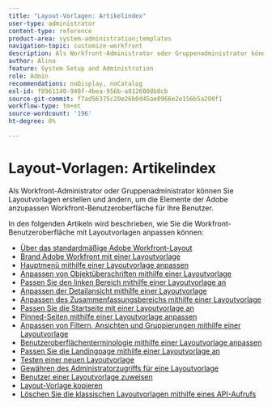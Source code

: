 ```yaml
---
title: "Layout-Vorlagen: Artikelindex"
user-type: administrator
content-type: reference
product-area: system-administration;templates
navigation-topic: customize-workfront
description: Als Workfront-Administrator oder Gruppenadministrator können Sie Layoutvorlagen erstellen und ändern, um die Elemente der Workfront-Benutzeroberfläche für Ihre Benutzer anzupassen.
author: Alina
feature: System Setup and Administration
role: Admin
recommendations: noDisplay, noCatalog
exl-id: f8961140-948f-4bea-956b-a8126008b8cb
source-git-commit: f7ad56375c20e26b0d45ae0966e2e156b5a200f1
workflow-type: tm+mt
source-wordcount: '196'
ht-degree: 0%

---
```


# Layout-Vorlagen: Artikelindex

<!-- Audited: 2/2024 -->

Als Workfront-Administrator oder Gruppenadministrator können Sie Layoutvorlagen erstellen und ändern, um die Elemente der Adobe anzupassen
Workfront-Benutzeroberfläche für Ihre Benutzer.

In den folgenden Artikeln wird beschrieben, wie Sie die Workfront-Benutzeroberfläche mit Layoutvorlagen anpassen können:

* [Über das standardmäßige Adobe Workfront-Layout](/help/quicksilver/administration-and-setup/customize-workfront/use-layout-templates/about-the-default-wf-layout.md)
* [Brand Adobe Workfront mit einer Layoutvorlage ](/help/quicksilver/administration-and-setup/customize-workfront/use-layout-templates/brand-wf-using-a-layout-template.md)
* [Hauptmenü mithilfe einer Layoutvorlage anpassen](/help/quicksilver/administration-and-setup/customize-workfront/use-layout-templates/customize-main-menu.md)
* [Anpassen von Objektüberschriften mithilfe einer Layoutvorlage](../../customize-workfront/use-layout-templates/customize-object-headers.md)
* [Passen Sie den linken Bereich mithilfe einer Layoutvorlage an](/help/quicksilver/administration-and-setup/customize-workfront/use-layout-templates/customize-left-panel.md)
* [Anpassen der Detailansicht mithilfe einer Layoutvorlage](/help/quicksilver/administration-and-setup/customize-workfront/use-layout-templates/customize-details-view-layout-template.md)
* [Anpassen des Zusammenfassungsbereichs mithilfe einer Layoutvorlage](/help/quicksilver/administration-and-setup/customize-workfront/use-layout-templates/customize-home-summary-layout-template.md)
* [Passen Sie die Startseite mit einer Layoutvorlage an](/help/quicksilver/administration-and-setup/customize-workfront/use-layout-templates/customize-new-home-layout-template.md)
* [Pinned-Seiten mithilfe einer Layoutvorlage anpassen](/help/quicksilver/administration-and-setup/customize-workfront/use-layout-templates/customize-pinned-pages.md)
* [Anpassen von Filtern, Ansichten und Gruppierungen mithilfe einer Layoutvorlage](/help/quicksilver/administration-and-setup/customize-workfront/use-layout-templates/customize-fvg-list-controls-layout-template.md)
* [Benutzeroberflächenterminologie mithilfe einer Layoutvorlage anpassen](/help/quicksilver/administration-and-setup/customize-workfront/use-layout-templates/customize-terminology.md)
* [Passen Sie die Landingpage mithilfe einer Layoutvorlage an](/help/quicksilver/administration-and-setup/customize-workfront/use-layout-templates/customize-landing-page.md)
* [Testen einer neuen Layoutvorlage](/help/quicksilver/administration-and-setup/customize-workfront/use-layout-templates/test-a-layout-template.md)
* [Gewähren des Administratorzugriffs für eine Layoutvorlage](/help/quicksilver/administration-and-setup/customize-workfront/use-layout-templates/grant-admin-access-layout-template.md)
* [Benutzer einer Layoutvorlage zuweisen](/help/quicksilver/administration-and-setup/customize-workfront/use-layout-templates/assign-users-to-layout-template.md)
* [Layout-Vorlage kopieren](/help/quicksilver/administration-and-setup/customize-workfront/use-layout-templates/copy-a-layout-template.md)
* [Löschen Sie die klassischen Layoutvorlagen mithilfe eines API-Aufrufs](/help/quicksilver/administration-and-setup/customize-workfront/use-layout-templates/delete-classic-layout-templates.md)
